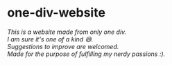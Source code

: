 # one-div-website 
*This is a website made from only one div.<br>
I am sure it's one of a kind :sweat_smile:.<br>
Suggestions to improve are welcomed.<br>
Made for the purpose of fulfilling my nerdy passions :).*
